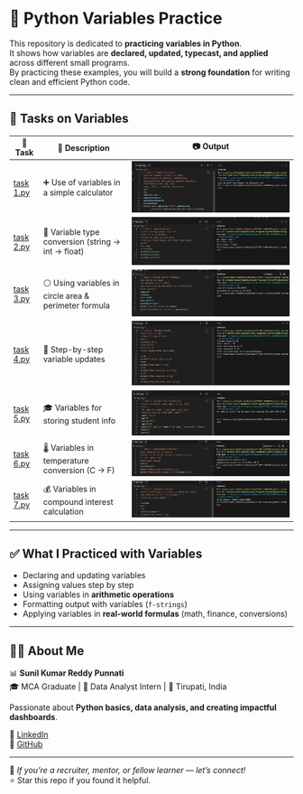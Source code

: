 # 🧠 Python Variables Practice

This repository is dedicated to **practicing variables in Python**.  
It shows how variables are **declared, updated, typecast, and applied** across different small programs.  
By practicing these examples, you will build a **strong foundation** for writing clean and efficient Python code.

---

## 📂 Tasks on Variables

| 🧪 Task | 📄 Description | 📷 Output |
|--------|----------------|-----------|
| [task 1.py](task%201.py) | ➕ Use of variables in a simple calculator | ![Task 1](Screenshot%202025-08-29%20133926.png) |
| [task 2.py](task%202.py) | 🔄 Variable type conversion (string → int → float) | ![Task 2](Screenshot%202025-08-29%20133945.png) |
| [task 3.py](task%203.py) | ⚪ Using variables in circle area & perimeter formula | ![Task 3](Screenshot%202025-08-29%20134008.png) |
| [task 4.py](task%204.py) | 🔧 Step-by-step variable updates | ![Task 4](Screenshot%202025-08-29%20134022.png) |
| [task 5.py](task%205.py) | 🎓 Variables for storing student info | ![Task 5](Screenshot%202025-08-29%20134047.png) |
| [task 6.py](task%206.py) | 🌡️ Variables in temperature conversion (C → F) | ![Task 6](Screenshot%202025-08-29%20134254.png) |
| [task 7.py](task%207.py) | 💰 Variables in compound interest calculation | ![Task 7](Screenshot%202025-08-29%20134314.png) |

---

## ✅ What I Practiced with Variables
- Declaring and updating variables  
- Assigning values step by step  
- Using variables in **arithmetic operations**  
- Formatting output with variables (`f-strings`)  
- Applying variables in **real-world formulas** (math, finance, conversions)  

---

## 👨‍💻 About Me  
📊 **Sunil Kumar Reddy Punnati**  
🎓 MCA Graduate | 💼 Data Analyst Intern | 📍 Tirupati, India  

Passionate about **Python basics, data analysis, and creating impactful dashboards**.  

🔗 [LinkedIn](https://www.linkedin.com/in/sunil-kumar-reddy-punnati-a0a279308/)  
🔗 [GitHub](https://github.com/sunilkumarreddypunnati?tab=repositories)  

---

🙌 *If you’re a recruiter, mentor, or fellow learner — let’s connect!*  
⭐ Star this repo if you found it helpful.  


